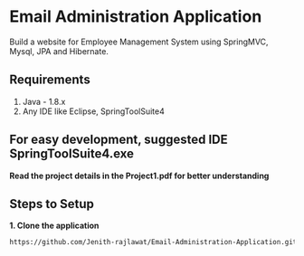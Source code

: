 # Email Administration Application

Build a website for Employee Management System using SpringMVC, Mysql, JPA and Hibernate.

## Requirements

1. Java - 1.8.x
2. Any IDE like Eclipse, SpringToolSuite4

## For easy development, suggested IDE SpringToolSuite4.exe 

**Read the project details in the Project1.pdf for better understanding**

## Steps to Setup

**1. Clone the application**

```bash
https://github.com/Jenith-rajlawat/Email-Administration-Application.git
```



